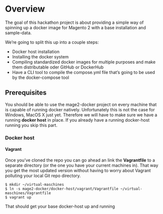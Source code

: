 # Overview
The goal of this hackathon project is about providing a simple way of spinning up a docker image for Magento 2 with a base installation and sample-data.

We’re going to split this up into a couple steps:
- Docker host installation
- Installing the docker system
- Compiling standardized docker images for multiple purposes and make them distributable oder GitHub or DockerHub
- Have a CLI tool to compile the compose.yml file that’s going to be used by the docker-compose tool

## Prerequisites
You should be able to use the mage2-docker project on every machine that is capable of running docker natively. Unfortunately this is not the case for Windows, MacOS X just yet. Therefore we will have to make sure we have a running **docker host** in place. If you already have a running docker-host running you skip this part.
### Docker host
#### Vagrant
Once you’ve cloned the repo you can go ahead an link the **Vagrantfile** to a separate directory (or the one you have your current machines in). That way you get the most updated version without having to worry about Vagrant polluting your local Git repo directory.

	$ mkdir ~/virtual-maschines
	$ ln -s mage2-docker/docker-host/vagrant/Vagrantfile ~/virtual-maschines/Vagrantfile
	$ vagrant up

That should get your base docker-host up and running